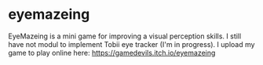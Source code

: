 # eyemazeing
EyeMazeing is a mini game for improving a visual perception skills. 
I still have not modul to implement Tobii eye tracker (I'm in progress).
I upload my game to play online here: https://gamedevils.itch.io/eyemazeing
